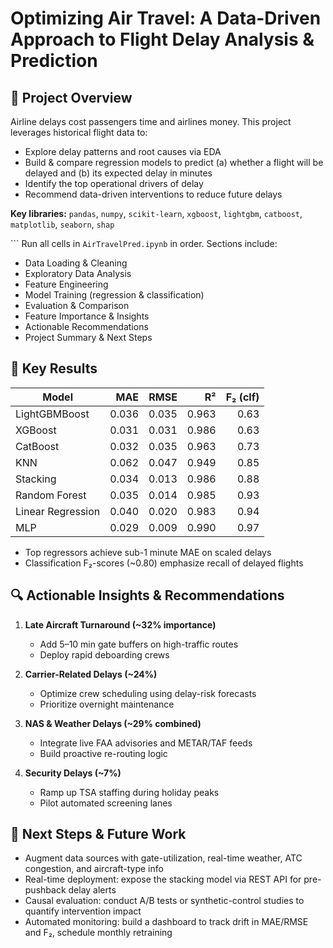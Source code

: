 
# Optimizing Air Travel: A Data-Driven Approach to Flight Delay Analysis & Prediction

## 🚀 Project Overview

Airline delays cost passengers time and airlines money. This project leverages historical flight data to:

- Explore delay patterns and root causes via EDA  
- Build & compare regression models to predict (a) whether a flight will be delayed and (b) its expected delay in minutes  
- Identify the top operational drivers of delay  
- Recommend data-driven interventions to reduce future delays  



**Key libraries:** `pandas`, `numpy`, `scikit-learn`, `xgboost`, `lightgbm`, `catboost`, `matplotlib`, `seaborn`, `shap`


   ``` Run all cells in `AirTravelPred.ipynb` in order. Sections include:

   * Data Loading & Cleaning
   * Exploratory Data Analysis
   * Feature Engineering
   * Model Training (regression & classification)
   * Evaluation & Comparison
   * Feature Importance & Insights
   * Actionable Recommendations
   * Project Summary & Next Steps

## 🎯 Key Results

| Model             |   MAE |  RMSE |    R² | F₂ (clf) |
| ----------------- | ----: | ----: | ----: | -------: |
| LightGBMBoost     | 0.036 | 0.035 | 0.963 |     0.63 |
| XGBoost           | 0.031 | 0.031 | 0.986 |     0.63 |
| CatBoost          | 0.032 | 0.035 | 0.963 |     0.73 |
| KNN               | 0.062 | 0.047 | 0.949 |     0.85 |
| Stacking          | 0.034 | 0.013 | 0.986 |     0.88 |
| Random Forest     | 0.035 | 0.014 | 0.985 |     0.93 |
| Linear Regression | 0.040 | 0.020 | 0.983 |     0.94 |
| MLP               | 0.029 | 0.009 | 0.990 |     0.97 |

* Top regressors achieve sub-1 minute MAE on scaled delays
* Classification F₂-scores (\~0.80) emphasize recall of delayed flights

## 🔍 Actionable Insights & Recommendations

1. **Late Aircraft Turnaround (\~32% importance)**

   * Add 5–10 min gate buffers on high-traffic routes
   * Deploy rapid deboarding crews

2. **Carrier-Related Delays (\~24%)**

   * Optimize crew scheduling using delay-risk forecasts
   * Prioritize overnight maintenance

3. **NAS & Weather Delays (\~29% combined)**

   * Integrate live FAA advisories and METAR/TAF feeds
   * Build proactive re-routing logic

4. **Security Delays (\~7%)**

   * Ramp up TSA staffing during holiday peaks
   * Pilot automated screening lanes

## 🔭 Next Steps & Future Work

* Augment data sources with gate-utilization, real-time weather, ATC congestion, and aircraft-type info
* Real-time deployment: expose the stacking model via REST API for pre-pushback delay alerts
* Causal evaluation: conduct A/B tests or synthetic-control studies to quantify intervention impact
* Automated monitoring: build a dashboard to track drift in MAE/RMSE and F₂, schedule monthly retraining


